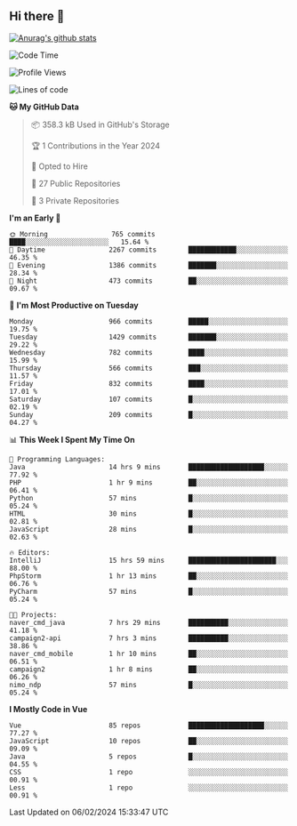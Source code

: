 ## Hi there 👋

[![Anurag's github stats](https://github-readme-stats.vercel.app/api?username=Songwonseok)](https://github.com/anuraghazra/github-readme-stats)



<!--START_SECTION:waka-->
![Code Time](http://img.shields.io/badge/Code%20Time-2%2C666%20hrs%209%20mins-blue)

![Profile Views](http://img.shields.io/badge/Profile%20Views-0-blue)

![Lines of code](https://img.shields.io/badge/From%20Hello%20World%20I%27ve%20Written-34.8%20million%20lines%20of%20code-blue)

**🐱 My GitHub Data** 

> 📦 358.3 kB Used in GitHub's Storage 
 > 
> 🏆 1 Contributions in the Year 2024
 > 
> 💼 Opted to Hire
 > 
> 📜 27 Public Repositories 
 > 
> 🔑 3 Private Repositories 
 > 
**I'm an Early 🐤** 

```text
🌞 Morning                765 commits         ████░░░░░░░░░░░░░░░░░░░░░   15.64 % 
🌆 Daytime                2267 commits        ████████████░░░░░░░░░░░░░   46.35 % 
🌃 Evening                1386 commits        ███████░░░░░░░░░░░░░░░░░░   28.34 % 
🌙 Night                  473 commits         ██░░░░░░░░░░░░░░░░░░░░░░░   09.67 % 
```
📅 **I'm Most Productive on Tuesday** 

```text
Monday                   966 commits         █████░░░░░░░░░░░░░░░░░░░░   19.75 % 
Tuesday                  1429 commits        ███████░░░░░░░░░░░░░░░░░░   29.22 % 
Wednesday                782 commits         ████░░░░░░░░░░░░░░░░░░░░░   15.99 % 
Thursday                 566 commits         ███░░░░░░░░░░░░░░░░░░░░░░   11.57 % 
Friday                   832 commits         ████░░░░░░░░░░░░░░░░░░░░░   17.01 % 
Saturday                 107 commits         █░░░░░░░░░░░░░░░░░░░░░░░░   02.19 % 
Sunday                   209 commits         █░░░░░░░░░░░░░░░░░░░░░░░░   04.27 % 
```


📊 **This Week I Spent My Time On** 

```text
💬 Programming Languages: 
Java                     14 hrs 9 mins       ███████████████████░░░░░░   77.92 % 
PHP                      1 hr 9 mins         ██░░░░░░░░░░░░░░░░░░░░░░░   06.41 % 
Python                   57 mins             █░░░░░░░░░░░░░░░░░░░░░░░░   05.24 % 
HTML                     30 mins             █░░░░░░░░░░░░░░░░░░░░░░░░   02.81 % 
JavaScript               28 mins             █░░░░░░░░░░░░░░░░░░░░░░░░   02.63 % 

🔥 Editors: 
IntelliJ                 15 hrs 59 mins      ██████████████████████░░░   88.00 % 
PhpStorm                 1 hr 13 mins        ██░░░░░░░░░░░░░░░░░░░░░░░   06.76 % 
PyCharm                  57 mins             █░░░░░░░░░░░░░░░░░░░░░░░░   05.24 % 

🐱‍💻 Projects: 
naver_cmd_java           7 hrs 29 mins       ██████████░░░░░░░░░░░░░░░   41.18 % 
campaign2-api            7 hrs 3 mins        ██████████░░░░░░░░░░░░░░░   38.86 % 
naver_cmd_mobile         1 hr 10 mins        ██░░░░░░░░░░░░░░░░░░░░░░░   06.51 % 
campaign2                1 hr 8 mins         ██░░░░░░░░░░░░░░░░░░░░░░░   06.26 % 
nimo_ndp                 57 mins             █░░░░░░░░░░░░░░░░░░░░░░░░   05.24 % 
```

**I Mostly Code in Vue** 

```text
Vue                      85 repos            ███████████████████░░░░░░   77.27 % 
JavaScript               10 repos            ██░░░░░░░░░░░░░░░░░░░░░░░   09.09 % 
Java                     5 repos             █░░░░░░░░░░░░░░░░░░░░░░░░   04.55 % 
CSS                      1 repo              ░░░░░░░░░░░░░░░░░░░░░░░░░   00.91 % 
Less                     1 repo              ░░░░░░░░░░░░░░░░░░░░░░░░░   00.91 % 
```




 Last Updated on 06/02/2024 15:33:47 UTC
<!--END_SECTION:waka-->
